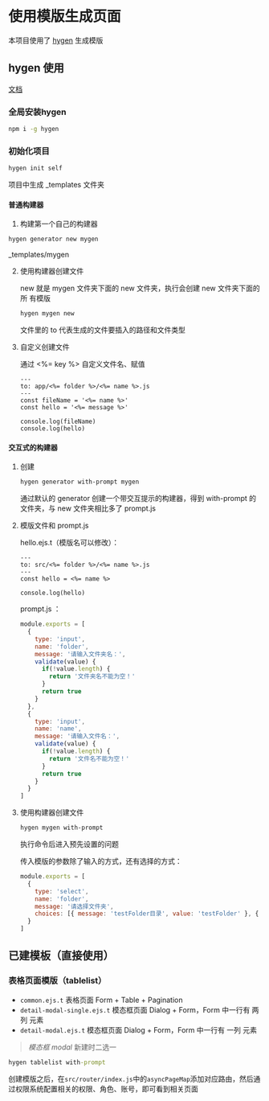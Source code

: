 # 使用模版生成页面

本项目使用了 [hygen](https://github.com/jondot/hygen) 生成模版

## hygen 使用

[文档](http://www.hygen.io/docs/quick-start)

### 全局安装hygen

``` cmd
npm i -g hygen
```

### 初始化项目

``` cmd
hygen init self
```

项目中生成 _templates 文件夹


#### 普通构建器

1. 构建第一个自己的构建器

  ```bash
  hygen generator new mygen
  ```
  
  _templates/mygen

2. 使用构建器创建文件

   new 就是 mygen 文件夹下面的 new 文件夹，执行会创建 new 文件夹下面的所 有模版

   ``` sh
   hygen mygen new
   ```

   文件里的 to 代表生成的文件要插入的路径和文件类型

3. 自定义创建文件

   通过 <%= key %> 自定义文件名、赋值

   ``` ejs
   ---
   to: app/<%= folder %>/<%= name %>.js
   ---
   const fileName = '<%= name %>'
   const hello = '<%= message %>'
  
   console.log(fileName)
   console.log(hello)
   ```

#### 交互式的构建器

1. 创建

   ```sh
   hygen generator with-prompt mygen
   ```

   通过默认的 generator 创建一个带交互提示的构建器，得到 with-prompt 的文件夹，与 new 文件夹相比多了 prompt.js

2. 模版文件和 prompt.js

   hello.ejs.t（模版名可以修改）：

   ```ejs
   ---
   to: src/<%= folder %>/<%= name %>.js
   ---
   const hello = <%= name %>
   
   console.log(hello)
   ```

   prompt.js ：

   ```javascript
   module.exports = [
     {
       type: 'input',
       name: 'folder',
       message: '请输入文件夹名：',
       validate(value) {
         if(!value.length) {
           return '文件夹名不能为空！'
         }
         return true
       }
     },
     {
       type: 'input',
       name: 'name',
       message: '请输入文件名：',
       validate(value) {
         if(!value.length) {
           return '文件名不能为空！'
         }
         return true
       }
     }
   ]
   ```

3. 使用构建器创建文件

   ```sh
   hygen mygen with-prompt
   ```

   执行命令后进入预先设置的问题

   传入模版的参数除了输入的方式，还有选择的方式：

   ```javascript
   module.exports = [
     {
       type: 'select',
       name: 'folder',
       message: '请选择文件夹',
       choices: [{ message: 'testFolder目录', value: 'testFolder' }, { message: 'views目录', value: 'views' }]
     }
   ]
   ```

## 已建模板（直接使用）

### 表格页面模版（tablelist）

- `common.ejs.t` 表格页面 Form + Table + Pagination
- `detail-modal-single.ejs.t` 模态框页面 Dialog + Form，Form 中一行有 两列 元素
- `detail-modal.ejs.t` 模态框页面 Dialog + Form，Form 中一行有 一列 元素

> _模态框 modal_ 新建时二选一

``` cmd
hygen tablelist with-prompt
```

创建模版之后，在`src/router/index.js`中的`asyncPageMap`添加对应路由，然后通过权限系统配置相关的权限、角色、账号，即可看到相关页面
